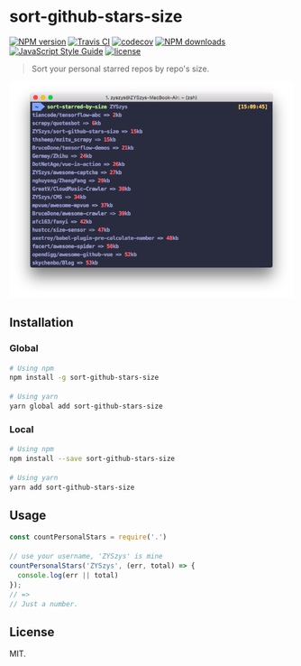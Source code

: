 # sort-github-stars-size

[![NPM version](https://img.shields.io/npm/v/sort-github-stars-size.svg?style=flat)](https://npmjs.org/package/sort-github-stars-size)
[![Travis CI](https://travis-ci.org/ZYSzys/sort-github-stars-size.svg?branch=master)](https://travis-ci.org/ZYSzys/sort-github-stars-size)
[![codecov](https://codecov.io/gh/ZYSzys/sort-github-stars-size/branch/master/graph/badge.svg)](https://codecov.io/gh/ZYSzys/sort-github-stars-size)
[![NPM downloads](http://img.shields.io/npm/dm/sort-github-stars-size.svg?style=flat)](https://npmjs.org/package/sort-github-stars-size)
[![JavaScript Style Guide](https://img.shields.io/badge/code_style-standard-brightgreen.svg)](https://standardjs.com)
[![license](https://img.shields.io/github/license/ZYSzys/sort-github-stars-size.svg)](https://github.com/ZYSzys/sort-github-stars-size/blob/master/LICENSE)

> Sort your personal starred repos by repo's size.

![](/screenshot.png)

## Installation

### Global
```sh
# Using npm
npm install -g sort-github-stars-size

# Using yarn
yarn global add sort-github-stars-size
```

### Local
```sh
# Using npm
npm install --save sort-github-stars-size

# Using yarn
yarn add sort-github-stars-size
```


## Usage

```js
const countPersonalStars = require('.')

// use your username, 'ZYSzys' is mine
countPersonalStars('ZYSzys', (err, total) => {
  console.log(err || total)
});
// =>
// Just a number.
```

## License

MIT.